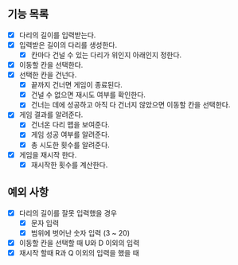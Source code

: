## 기능 목록

- [x] 다리의 길이를 입력받는다.
- [x] 입력받은 길이의 다리를 생성한다.
    - [x]  칸마다 건널 수 있는 다리가 위인지 아래인지 정한다.
- [x] 이동할 칸을 선택한다.
- [x] 선택한 칸을 건넌다.
    - [x] 끝까지 건너면 게임이 종료된다.
    - [x] 건널 수 없으면 재시도 여부를 확인한다.
    - [x] 건너는 데에 성공하고 아직 다 건너지 않았으면 이동할 칸을 선택한다.
- [x] 게임 결과를 알려준다.
  - [x] 건너온 다리 맵을 보여준다.
  - [x] 게임 성공 여부를 알려준다.
  - [x] 총 시도한 횟수를 알려준다.
- [x] 게임을 재시작 한다.
  - [x] 재시작한 횟수를 계산한다.

## 예외 사항

- [x] 다리의 길이를 잘못 입력했을 경우
    - [x] 문자 입력
    - [x] 범위에 벗어난 숫자 입력 (3 ~ 20)
- [x] 이동할 칸을 선택할 때 U와 D 이외의 입력
- [x] 재시작 할때 R과 Q 이외의 입력을 했을 때